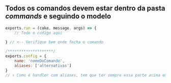 ## Todos os comandos devem estar dentro da pasta *commands* e seguindo o modelo

```js
exports.run = (cake, message, args) => {
    // Todo o codigo aqui

} // <-- Verifique bem onde fecha o comando
   
/********************/  
exports.config = {
    name: 'nomeDoComando',
    aliases: ['alternativas']
}
// ↑ Como é handler com aliases, tem que ter sempre essa parte acima em todo comando

```